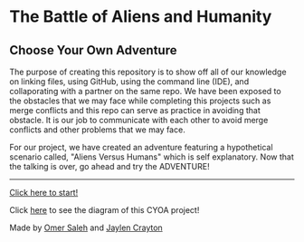 # The Battle of Aliens and Humanity

## Choose Your Own Adventure

 The purpose of creating this repository is to show off all of our knowledge on linking files, using GitHub, using the command line (IDE), and collaporating with a partner on the same repo. We have been exposed to the obstacles that we may face while completing this projects such as merge conflicts and this repo can serve as practice in avoiding that obstacle. It is our job to communicate with each other to avoid merge conflicts and other problems that we may face.

 For our project, we have created an adventure featuring a hypothetical scenario called, "Aliens Versus Humans" which is self explanatory. Now that the talking is over, go ahead and try the ADVENTURE!

----

<a href="situations/start.html" >Click here to start!</a>

Click [here](https://docs.google.com/drawings/d/1azG85ugeVYKXfT5kHqQBynU7ZrDmYcccfqMxHYh-weU/edit) to see the diagram of this CYOA project!

Made by [Omer Saleh](https://github.com/omers9293) and [Jaylen Crayton](https://github.com/jaylenc5227)